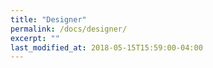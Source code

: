 ```yaml
---
title: "Designer"
permalink: /docs/designer/
excerpt: ""
last_modified_at: 2018-05-15T15:59:00-04:00
---
```


